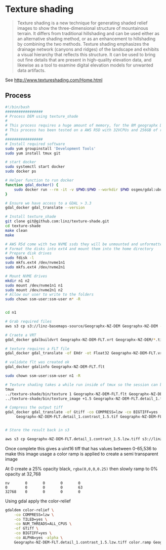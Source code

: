 # Texture shading

> Texture shading is a new technique for generating shaded relief images to show the three-dimensional structure of mountainous terrain. It differs from traditional hillshading and can be used either as an alternative shading method, or as an enhancement to hillshading by combining the two methods. Texture shading emphasizes the drainage network (canyons and ridges) of the landscape and exhibits a visual hierarchy that reflects this structure. It can be used to bring out fine details that are present in high-quality elevation data, and likewise as a tool to examine digital elevation models for unwanted data artifacts.

See http://www.textureshading.com/Home.html

## Process

```bash
#!/bin/bash
#################
# Process DEM using texture_shade
#
# This process requires a huge amount of memory, for the 8M geographx DEM it requires around 100GB of free memory
# This process has been tested on a AWS R5D with 32VCPUs and 256GB of ram, starting with a base AWS centos image
#
#################
# Install required software
sudo yum groupinstall 'Development Tools'
sudo yum install tmux git

# start docker
sudo systemctl start docker
sudo docker ps

# Helper function to run docker
function gdal_docker() {
    sudo docker run --rm -it -v $PWD:$PWD --workdir $PWD osgeo/gdal:ubuntu-small-3.3.3 "$@"
}

# Ensure we have access to a GDAL > 3.3
gdal_docker gdal_translate --version

# Install texture_shade
git clone git@github.com:linz/texture-shade.git
cd texture-shade
make clean
make

# AWS R5d come with two NVME ssds they will be unmounted and unformatted to begin with
# Format the disks into ext4 and mount them into the home directory
# Prepare disk drives
sudo fdisk -l
sudo mkfs.ext4 /dev/nvme1n1
sudo mkfs.ext4 /dev/nvme2n1

# Mount NVME drives
mkdir n1 n2
sudo mount /dev/nvme1n1 n1
sudo mount /dev/nvme2n1 n2
# Allow our user to write to the folders
sudo chown ssm-user:ssm-user n* -R


cd n1

# Grab required files
aws s3 cp s3://linz-basemaps-source/Geographx-NZ-DEM Geographx-NZ-DEM --recursive

# Craete a VRT
gdal_docker gdalbuildvrt Geographx-NZ-DEM-FLT.vrt Geographx-NZ-DEM/*.tif

# texture requires a FLT file
gdal_docker gdal_translate -of EHdr -ot Float32 Geographx-NZ-DEM-FLT.vrt Geographx-NZ-DEM-FLT.flt

# validate flt was created ok
gdal_docker gdalinfo Geographx-NZ-DEM-FLT.flt

sudo chown ssm-user:ssm-user n1 -R

# Texture shading takes a while run inside of tmux so the session can be resumed with `tmux attach`
tmux
../texture-shade/bin/texture 1 Geographx-NZ-DEM-FLT.flt Geographx-NZ-DEM-FLT.detail_1.flt
../texture-shade/bin/texture_image +1.5 Geographx-NZ-DEM-FLT.detail_1.flt Geographx-NZ-DEM-FLT.detail_1.contrast_1.5.tif # texture-shade only allows ".tif"

# Compress the output tiff
gdal_docker gdal_translate -of Gtiff -co COMPRESS=lzw -co BIGTIFF=yes -co NUM_THREADS=ALL_CPUS -co TILED=yes \
     Geographx-NZ-DEM-FLT.detail_1.contrast_1.5.tif Geographx-NZ-DEM-FLT.detail_1.contrast_1.5.lzw.tiff


# Store the result back in s3

aws s3 cp Geographx-NZ-DEM-FLT.detail_1.contrast_1.5.lzw.tiff s3://linz-basemaps-source/Geographx-NZ-DEM-FLT/
```

Once complete this gives a uint16 tiff that has values between 0-65,536 to make this image usage a color ramp is applied to create a semi transparent image

At 0 create a 25% opacity black, `rgba(0,0,0,0.25)` then slowly ramp to 0% opacity at 32,768

```
nv       0       0       0       0
0        0       0       0       63
32768    0       0       0       0
```

Using gdal apply the color-relief

```bash
gdaldem color-relief \
    -co COMPRESS=lzw \
    -co TILED=yes \
    -co NUM_THREADS=ALL_CPUS \
    -of GTiff \
    -co BIGTIFF=yes \
    -co ALPHA=yes -alpha \
    Geographx-NZ-DEM-FLT.detail_1.contrast_1.5.lzw.tiff color.ramp Geographx-NZ-DEM-FLT.detail_1.contrast_1.5.lzw.ramp.tiff
```
